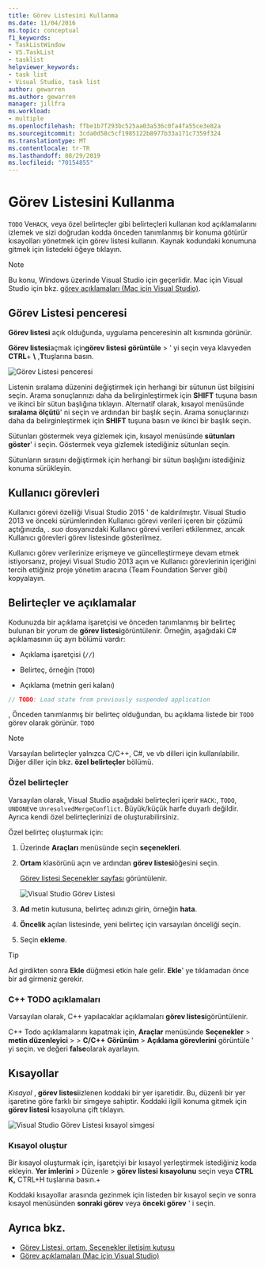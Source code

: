 ```yaml
---
title: Görev Listesini Kullanma
ms.date: 11/04/2016
ms.topic: conceptual
f1_keywords:
- TaskListWindow
- VS.TaskList
- tasklist
helpviewer_keywords:
- task list
- Visual Studio, task list
author: gewarren
ms.author: gewarren
manager: jillfra
ms.workload:
- multiple
ms.openlocfilehash: ffbe1b7f293bc525aa03a536c0fa4fa55ce3e82a
ms.sourcegitcommit: 3cda0d58c5cf1985122b8977b33a171c7359f324
ms.translationtype: MT
ms.contentlocale: tr-TR
ms.lasthandoff: 08/29/2019
ms.locfileid: "70154855"
---
```

# <a name="use-the-task-list"></a>Görev Listesini Kullanma

`TODO` Ve`HACK`, veya özel belirteçler gibi belirteçleri kullanan kod açıklamalarını izlemek ve sizi doğrudan kodda önceden tanımlanmış bir konuma götürür kısayolları yönetmek için görev listesi kullanın. Kaynak kodundaki konumuna gitmek için listedeki öğeye tıklayın.

> [!NOTE]
> Bu konu, Windows üzerinde Visual Studio için geçerlidir. Mac için Visual Studio için bkz. [görev açıklamaları (Mac için Visual Studio)](/visualstudio/mac/task-comments).

## <a name="the-task-list-window"></a>Görev Listesi penceresi

**Görev listesi** açık olduğunda, uygulama penceresinin alt kısmında görünür.

**Görev listesi**açmak için**görev listesi** **görüntüle** > ' yi seçin veya klavyeden **CTRL**+ **\\** ,**T**tuşlarına basın.

![Görev Listesi penceresi](../ide/media/vs2015_task_list.png)

Listenin sıralama düzenini değiştirmek için herhangi bir sütunun üst bilgisini seçin. Arama sonuçlarınızı daha da belirginleştirmek için **SHIFT** tuşuna basın ve ikinci bir sütun başlığına tıklayın. Alternatif olarak, kısayol menüsünde **sıralama ölçütü**' ni seçin ve ardından bir başlık seçin. Arama sonuçlarınızı daha da belirginleştirmek için **SHIFT** tuşuna basın ve ikinci bir başlık seçin.

Sütunları göstermek veya gizlemek için, kısayol menüsünde **sütunları göster**' i seçin. Göstermek veya gizlemek istediğiniz sütunları seçin.

Sütunların sırasını değiştirmek için herhangi bir sütun başlığını istediğiniz konuma sürükleyin.

## <a name="user-tasks"></a>Kullanıcı görevleri

Kullanıcı görevi özelliği Visual Studio 2015 ' de kaldırılmıştır. Visual Studio 2013 ve önceki sürümlerinden Kullanıcı görevi verileri içeren bir çözümü açtığınızda, *. suo* dosyanızdaki Kullanıcı görevi verileri etkilenmez, ancak Kullanıcı görevleri görev listesinde gösterilmez.

Kullanıcı görev verilerinize erişmeye ve güncelleştirmeye devam etmek istiyorsanız, projeyi Visual Studio 2013 açın ve Kullanıcı görevlerinin içeriğini tercih ettiğiniz proje yönetim aracına (Team Foundation Server gibi) kopyalayın.

## <a name="tokens-and-comments"></a>Belirteçler ve açıklamalar

Kodunuzda bir açıklama işaretçisi ve önceden tanımlanmış bir belirteç bulunan bir yorum de **görev listesi**görüntülenir. Örneğin, aşağıdaki C# açıklamasının üç ayrı bölümü vardır:

- Açıklama işaretçisi (`//`)

- Belirteç, örneğin (`TODO`)

- Açıklama (metnin geri kalanı)

```csharp
// TODO: Load state from previously suspended application
```

, Önceden tanımlanmış bir belirteç olduğundan, bu açıklama listede bir `TODO` görev olarak görünür. `TODO`

> [!NOTE]
> Varsayılan belirteçler yalnızca C/C++, C#, ve vb dilleri için kullanılabilir. Diğer diller için bkz. **özel belirteçler** bölümü.

### <a name="custom-tokens"></a>Özel belirteçler

Varsayılan olarak, Visual Studio aşağıdaki belirteçleri içerir `HACK`:, `TODO`, `UNDONE`ve `UnresolvedMergeConflict`. Büyük/küçük harfe duyarlı değildir. Ayrıca kendi özel belirteçlerinizi de oluşturabilirsiniz.

Özel belirteç oluşturmak için:

1. Üzerinde **Araçları** menüsünde seçin **seçenekleri**.

2. **Ortam** klasörünü açın ve ardından **görev listesi**öğesini seçin.

   [Görev listesi Seçenekler sayfası](../ide/reference/task-list-environment-options-dialog-box.md) görüntülenir.

   ![Visual Studio Görev Listesi](../ide/media/vs2015_task_list_options.png)

3. **Ad** metin kutusuna, belirteç adınızı girin, örneğin **hata**.

4. **Öncelik** açılan listesinde, yeni belirteç için varsayılan önceliği seçin.

5. Seçin **ekleme**.

> [!TIP]
> Ad girdikten sonra **Ekle** düğmesi etkin hale gelir. **Ekle**' ye tıklamadan önce bir ad girmeniz gerekir.

### <a name="c-todo-comments"></a>C++ TODO açıklamaları

Varsayılan olarak, C++ yapılacaklar açıklamaları **görev listesi**görüntülenir.

C++ Todo açıklamalarını kapatmak için, **Araçlar** menüsünde **Seçenekler** > **metin düzenleyici** >  > **C/C++** **Görünüm** > **Açıklama görevlerini** görüntüle ' yi seçin. ve değeri **false**olarak ayarlayın.

## <a name="shortcuts"></a>Kısayollar

*Kısayol* , **görev listesi**izlenen koddaki bir yer işaretidir. Bu, düzenli bir yer işaretine göre farklı bir simgeye sahiptir. Koddaki ilgili konuma gitmek için **görev listesi** kısayoluna çift tıklayın.

![Visual Studio Görev Listesi kısayol simgesi](../ide/media/vs2015_task_list_bookmark.png)

### <a name="create-a-shortcut"></a>Kısayol oluştur

Bir kısayol oluşturmak için, işaretçiyi bir kısayol yerleştirmek istediğiniz koda ekleyin. **Yer imlerini** > Düzenle > **görev listesi kısayolunu** seçin veya **CTRL** **K,** CTRL+H tuşlarına basın.+

Koddaki kısayollar arasında gezinmek için listeden bir kısayol seçin ve sonra kısayol menüsünden **sonraki görev** veya **önceki görev** ' i seçin.

## <a name="see-also"></a>Ayrıca bkz.

- [Görev Listesi, ortam, Seçenekler iletişim kutusu](../ide/reference/task-list-environment-options-dialog-box.md)
- [Görev açıklamaları (Mac için Visual Studio)](/visualstudio/mac/task-comments)
